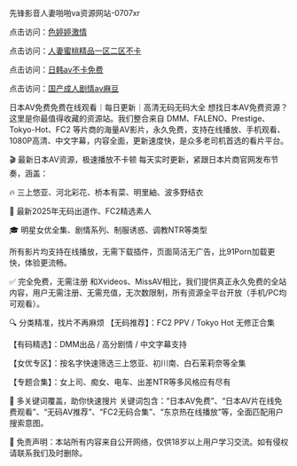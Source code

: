先锋影音人妻啪啪va资源网站-0707xr


点击访问：<a href="https://bered.pages.dev/">色婷婷激情</a>

点击访问：<a href="https://vassv.pages.dev/">人妻蜜桃精品一区二区不卡</a>

点击访问：<a href="https://cfad.pages.dev/">日韩av不卡免费</a>

点击访问：<a href="https://gfd-5xg.pages.dev/">国产成人剧情av麻豆</a>


日本AV免费免费在线观看｜每日更新｜高清无码无码大全
想找日本AV免费资源？这里是你最值得收藏的资源站。我们整合来自 DMM、FALENO、Prestige、Tokyo-Hot、FC2 等片商的海量AV影片，永久免费，支持在线播放、手机观看、1080P高清、中文字幕，内容全面，更新速度快，是众多老司机首选的看片平台。

🎬 最新日本AV资源，极速播放不卡顿
每天实时更新，紧跟日本片商官网发布节奏，涵盖：

🔥 三上悠亚、河北彩花、桥本有菜、明里紬、波多野结衣

📅 最新2025年无码出道作、FC2精选素人

🎓 明星女优全集、剧情系列、制服诱惑、调教NTR等类型

所有影片均支持在线播放，无需下载插件，页面简洁无广告，比91Porn加载更快，体验更流畅。

✅ 完全免费，无需注册
和Xvideos、MissAV相比，我们提供真正永久免费的全站内容，用户无需注册、无需充值，无次数限制，所有资源全平台开放（手机/PC均可观看）。

🔍 分类精准，找片不再麻烦
【无码推荐】：FC2 PPV / Tokyo Hot 无修正合集

【有码精选】：DMM出品 / 高分剧情 / 中文字幕支持

【女优专区】：按名字快速筛选三上悠亚、初川南、白石茉莉奈等全集

【专题合集】：女上司、痴女、电车、出差NTR等多风格应有尽有

📌 多关键词覆盖，助你快速搜片
关键词包含：“日本AV免费”、“日本AV片在线免费观看”、“无码AV推荐”、“FC2无码合集”、“东京热在线播放”等，全面匹配用户搜索意图。

🚨 免责声明：本站所有内容来自公开网络，仅供18岁以上用户学习交流。如有侵权请联系我们及时删除。



<span style="display:none;">[Canonical link]( https://github.com/77xduan/45506 ）</span>
